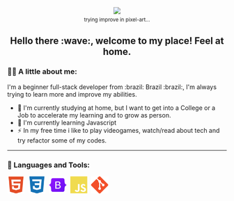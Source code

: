 <div align="center">
  <img width="30%" height="auto" src="https://media.giphy.com/media/icm4O16qfB3p8S1hzB/giphy.gif">
  <br>
  <small>trying improve in pixel-art...</small>
  <h2>Hello there :wave:, welcome to my place! Feel at home.</h2>
</div>
<div align="left">
  <h3>👨‍💻 A little about me:</h3>
  <p>I'm a beginner full-stack developer from :brazil: Brazil :brazil:, I'm always trying to learn more and improve my abilities.</p>
  <ul>
    <li>🔭 I'm currently studying at home, but I want to get into a College or a Job to accelerate my learning and to grow as person.</li>
    <li>🌱 I'm currently learning Javascript</li>
    <li>⚡ In my free time i like to play videogames, watch/read about tech and try refactor some of my codes.</li>
  </ul>
</div>
<hr>
<div>
  <h3> 🧰 Languages and Tools:</h3>
  <img src="https://github.com/devicons/devicon/blob/master/icons/html5/html5-plain.svg" title="HTML5" alt="HTML" width="40" height="40"/>&nbsp;
  <img src="https://github.com/devicons/devicon/blob/master/icons/css3/css3-plain.svg" title="CSS3" alt="CSS" width="40" height="40"/>&nbsp;
  <img src="https://github.com/devicons/devicon/blob/master/icons/bootstrap/bootstrap-original.svg" title="Bootstrap" alt="Bootstrap" width="40" height="40"/>&nbsp;
  <img src="https://github.com/devicons/devicon/blob/master/icons/javascript/javascript-plain.svg" title="Javascript" alt="Javascript" width="40" height="40"/>&nbsp;
 <!-- <img src="https://github.com/devicons/devicon/blob/master/icons/python/python-plain.svg" title="Python" alt="Python" width="40" height="40"/>&nbsp; -->
  <img src="https://github.com/devicons/devicon/blob/master/icons/git/git-plain.svg" title="Git" alt="Git" width="40" height="40"/>&nbsp;
</div>
<!--
**EvandeeMSilva/EvandeeMSilva** is a ✨ _special_ ✨ repository because its `README.md` (this file) appears on your GitHub profile.

Here are some ideas to get you started:

- 🔭 I’m currently working on ...
- 🌱 I’m currently learning ...
- 👯 I’m looking to collaborate on ...
- 🤔 I’m looking for help with ...
- 💬 Ask me about ...
- 📫 How to reach me: ...
- 😄 Pronouns: ...
- ⚡ Fun fact: ...
-->
